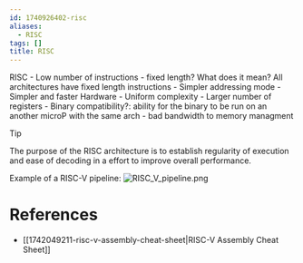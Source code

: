 ```yaml
---
id: 1740926402-risc
aliases:
  - RISC
tags: []
title: RISC
---
```


RISC 
    - Low number of instructions 
    - fixed length? What does it mean? All architectures have fixed length instructions 
    - Simpler addressing mode
    - Simpler and faster Hardware 
    - Uniform complexity 
    - Larger number of registers
    - Binary compatibility?: ability for the binary to be run on an another microP with the same arch
    - bad bandwidth to memory managment 

> [!TIP]
> The purpose of the RISC architecture is to establish regularity of execution and ease of decoding 
> in a effort to improve overall performance.

Example of a RISC-V pipeline:
![RISC_V_pipeline.png](assets/imgs/RISC_V_pipeline.png)

# References 
- [[1742049211-risc-v-assembly-cheat-sheet|RISC-V Assembly Cheat Sheet]]


